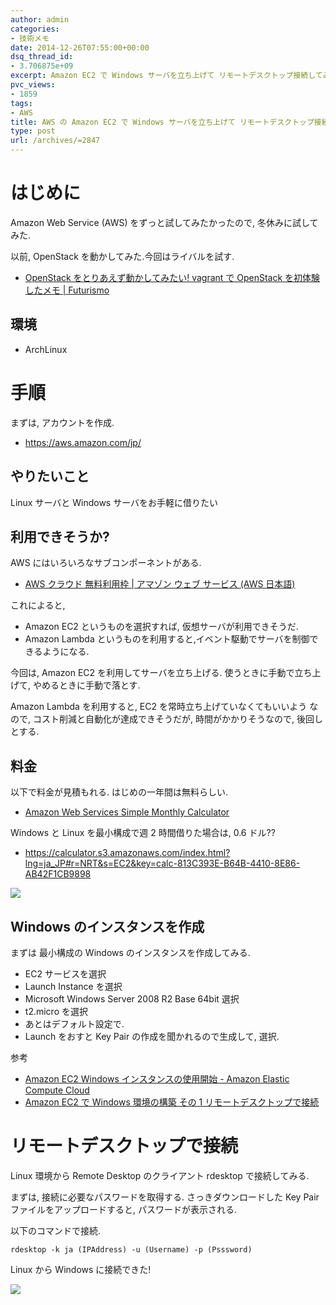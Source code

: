 ```yaml
---
author: admin
categories:
- 技術メモ
date: 2014-12-26T07:55:00+00:00
dsq_thread_id:
- 3.706875e+09
excerpt: Amazon EC2 で Windows サーバを立ち上げて リモートデスクトップ接続してみた
pvc_views:
- 1859
tags:
- AWS
title: AWS の Amazon EC2 で Windows サーバを立ち上げて リモートデスクトップ接続してみた
type: post
url: /archives/=2847
---
```


はじめに
========

Amazon Web Service (AWS) をずっと試してみたかったので,
冬休みに試してみた.

以前, OpenStack を動かしてみた.今回はライバルを試す.

-   [OpenStack をとりあえず動かしてみたい! vagrant で OpenStack
    を初体験したメモ | Futurismo](https://futurismo.biz/archives/2604)

環境
----

-   ArchLinux

手順
====

まずは, アカウントを作成.

-   <https://aws.amazon.com/jp/>

やりたいこと
------------

Linux サーバと Windows サーバをお手軽に借りたい

利用できそうか?
---------------

AWS にはいろいろなサブコンポーネントがある.

-   [AWS クラウド 無料利用枠 | アマゾン ウェブ サービス (AWS
    日本語)](https://aws.amazon.com/jp/free/?sc_ichannel=ha&sc_ipage=homepage&sc_icountry=jp&sc_isegment=c&sc_iplace=hero1&sc_icampaigntype=free_tier&sc_icampaign=ha_jp_FreeTier&sc_icategory=none&sc_idetail=ha_jp_206_1&sc_icontent=ha_206)

これによると,

-   Amazon EC2 というものを選択すれば, 仮想サーバが利用できそうだ.
-   Amazon Lambda
    というものを利用すると,イベント駆動でサーバを制御できるようになる.

今回は, Amazon EC2 を利用してサーバを立ち上げる.
使うときに手動で立ち上げて, やめるときに手動で落とす.

Amazon Lambda を利用すると, EC2 を常時立ち上げていなくてもいいよう
なので, コスト削減と自動化が達成できそうだが, 時間がかかりそうなので,
後回しとする.

料金
----

以下で料金が見積もれる. はじめの一年間は無料らしい.

-   [Amazon Web Services Simple Monthly
    Calculator](https://calculator.s3.amazonaws.com/index.html?lng=ja_JP#)

Windows と Linux を最小構成で週 2 時間借りた場合は, 0.6 ドル??

-   <https://calculator.s3.amazonaws.com/index.html?lng=ja_JP#r=NRT&s=EC2&key=calc-813C393E-B64B-4410-8E86-AB42F1CB9898>

![](./../img/2014-12-26-151045_938x142_scrot.png)

Windows のインスタンスを作成
----------------------------

まずは 最小構成の Windows のインスタンスを作成してみる.

-   EC2 サービスを選択
-   Launch Instance を選択
-   Microsoft Windows Server 2008 R2 Base 64bit 選択
-   t2.micro を選択
-   あとはデフォルト設定で.
-   Launch をおすと Key Pair の作成を聞かれるので生成して, 選択.

参考

-   [Amazon EC2 Windows インスタンスの使用開始 - Amazon Elastic Compute
    Cloud](https://docs.aws.amazon.com/ja_jp/AWSEC2/latest/WindowsGuide/EC2Win_GetStarted.html#EC2Win_LaunchInstance)
-   [Amazon EC2 で Windows 環境の構築 その 1
    リモートデスクトップで接続](https://awoni.net/hosting/ec2-setup/)

リモートデスクトップで接続
==========================

Linux 環境から Remote Desktop のクライアント rdesktop で接続してみる.

まずは, 接続に必要なパスワードを取得する. さっきダウンロードした Key
Pair ファイルをアップロードすると, パスワードが表示される.

以下のコマンドで接続.

``` {.bash}
rdesktop -k ja (IPAddress) -u (Username) -p (Psssword)
```

Linux から Windows に接続できた!

![](./../img/2014-12-26-164148_797x602_scrot.png)
